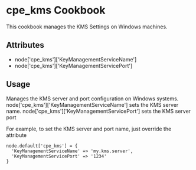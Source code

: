 cpe_kms Cookbook
===================
This cookbook manages the KMS Settings on Windows machines.

Attributes
----------
* node['cpe_kms']['KeyManagementServiceName']
* node['cpe_kms']['KeyManagementServicePort']


Usage
-----
Manages the KMS server and port configuration on Windows systems.  
node['cpe_kms']['KeyManagementServiceName'] sets the KMS server name.
node['cpe_kms']['KeyManagementServicePort'] sets the KMS server port

For example, to set the KMS server and port name, just override the attribute

    node.default['cpe_kms'] = {
      'KeyManagementServiceName' => 'my.kms.server',
      'KeyManagementServicePort' => '1234'
    }
